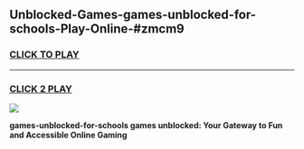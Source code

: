 
## Unblocked-Games-games-unblocked-for-schools-Play-Online-#zmcm9
<h3>
<a href="https://premium.freeplayer.one?title=games-unblocked-for-schools&ref=27F">CLICK TO PLAY</a></h3>
<hr>

<h3>
<a href="https://premium.freeplayer.one?title=games-unblocked-for-schools&ref=27F">CLICK 2 PLAY</a>
  
</h3>

<a href="https://premium.freeplayer.one?title=games-unblocked-for-schools&ref=27F"><img src="https://clearcache.store/games.png"></a>


**games-unblocked-for-schools games unblocked: Your Gateway to Fun and Accessible Online Gaming**
